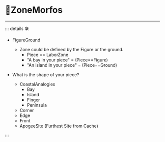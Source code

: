 # 🔻<via>ZoneMorfos</via>

---

<!-- =================================================== -->
<!-- =================================================== -->
<!-- =================================================== -->
<!-- =================================================== -->
<!-- =================================================== -->
::: details 🛠

- FigureGround
    - Zone could be defined by the Figure or the ground.
        - Piece == LaborZone
        - "A bay in your piece" = (Piece==Figure)
        - "An island in your piece" = (Piece==Ground)

- What is the shape of your piece?
    - CoastalAnalogies
        - Bay
        - Island
        - Finger
        - Peninsula
    - Corner
    - Edge
    - Front
    - ApogeeSite (Furthest Site from Cache)

:::
